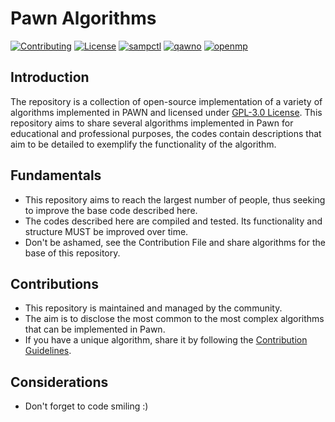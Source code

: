 # Pawn Algorithms

[![Contributing](https://img.shields.io/badge/Contributing-iP/PA-green.svg)](https://github.com/iPollo/PawnAlgorithms/blob/main/CONTRIBUTING.md)
[![License](https://img.shields.io/badge/License-GPL--3.0-yellow.svg)](https://github.com/iPollo/PawnAlgorithms/blob/main/LICENSE)
[![sampctl](https://img.shields.io/badge/Sampctl-Tool-red.svg)](https://github.com/Southclaws/sampctl)
[![qawno](https://img.shields.io/badge/Zeex-Qawno-orange.svg)](https://github.com/Zeex/qawno)
[![openmp](https://img.shields.io/badge/OpenMp-Project-purple.svg)](https://github.com/openmultiplayer)

## Introduction

The repository is a collection of open-source implementation of a variety of algorithms implemented in PAWN and licensed under [GPL-3.0 License](https://github.com/iPollo/PawnAlgorithms/blob/main/LICENSE). This repository aims to share several algorithms implemented in Pawn for educational and professional purposes, the codes contain descriptions that aim to be detailed to exemplify the functionality of the algorithm.

## Fundamentals

- This repository aims to reach the largest number of people, thus seeking to improve the base code described here.
- The codes described here are compiled and tested. Its functionality and structure MUST be improved over time.
- Don't be ashamed, see the Contribution File and share algorithms for the base of this repository.

## Contributions

- This repository is maintained and managed by the community.
- The aim is to disclose the most common to the most complex algorithms that can be implemented in Pawn.
- If you have a unique algorithm, share it by following the [Contribution Guidelines](https://github.com/iPollo/PawnAlgorithms/blob/main/CONTRIBUTING.md).

## Considerations

- Don't forget to code smiling :)
